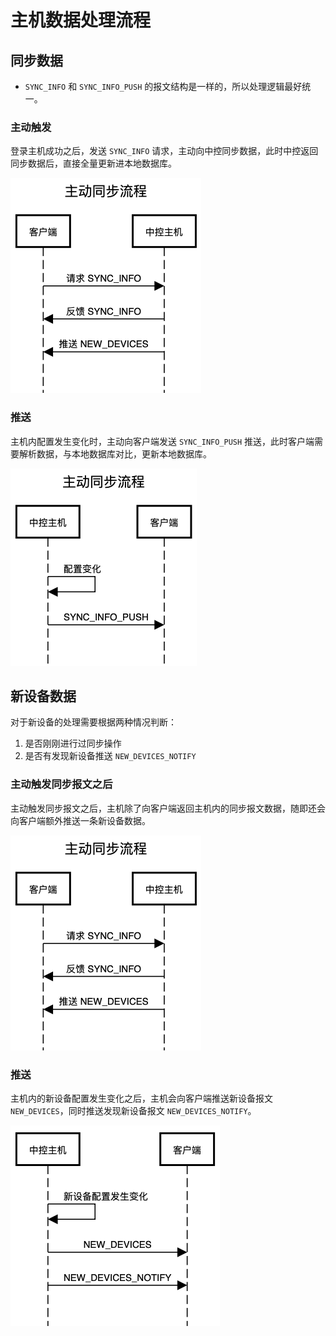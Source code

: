 # 主机数据处理流程

## 同步数据

* `SYNC_INFO` 和 `SYNC_INFO_PUSH` 的报文结构是一样的，所以处理逻辑最好统一。

### 主动触发

登录主机成功之后，发送 `SYNC_INFO` 请求，主动向中控同步数据，此时中控返回同步数据后，直接全量更新进本地数据库。

![同步数据流程](../assets/sync_info_flow.png)

### 推送

主机内配置发生变化时，主动向客户端发送 `SYNC_INFO_PUSH` 推送，此时客户端需要解析数据，与本地数据库对比，更新本地数据库。

![同步推送](../assets/sync_info_push_flow.png)

## 新设备数据

对于新设备的处理需要根据两种情况判断：

1. 是否刚刚进行过同步操作
2. 是否有发现新设备推送 `NEW_DEVICES_NOTIFY`

### 主动触发同步报文之后

主动触发同步报文之后，主机除了向客户端返回主机内的同步报文数据，随即还会向客户端额外推送一条新设备数据。

![同步数据流程](../assets/sync_info_flow.png)

### 推送

主机内的新设备配置发生变化之后，主机会向客户端推送新设备报文 `NEW_DEVICES`，同时推送发现新设备报文 `NEW_DEVICES_NOTIFY`。

![新设备推送](../assets/new_dev_notify_flow.png)